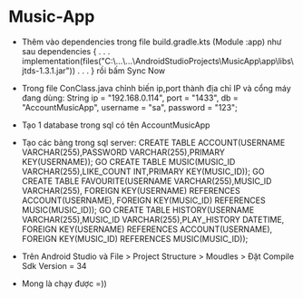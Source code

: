 # Music-App

- Thêm vào dependencies trong file build.gradle.kts (Module :app) như sau
    dependencies {
        . . .
        implementation(files("C:\\...\\...\\AndroidStudioProjects\\MusicApp\\app\\libs\\jtds-1.3.1.jar"))
        . . .
    }
    rồi bấm Sync Now


- Trong file ConClass.java chỉnh biến ip,port thành địa chỉ IP và cổng máy đang dùng:
    String ip = "192.168.0.114", port = "1433", db = "AccountMusicApp", username = "sa", password = "123";


- Tạo 1 database trong sql có tên AccountMusicApp
- Tạo các bảng trong sql server:
    CREATE TABLE ACCOUNT(USERNAME VARCHAR(255),PASSWORD VARCHAR(255),PRIMARY KEY(USERNAME));
    GO
    CREATE TABLE MUSIC(MUSIC_ID VARCHAR(255),LIKE_COUNT INT,PRIMARY KEY(MUSIC_ID));
    GO
    CREATE TABLE FAVOURITE(USERNAME VARCHAR(255),MUSIC_ID VARCHAR(255), FOREIGN KEY(USERNAME) REFERENCES ACCOUNT(USERNAME), FOREIGN KEY(MUSIC_ID) REFERENCES MUSIC(MUSIC_ID));
    GO
    CREATE TABLE HISTORY(USERNAME VARCHAR(255),MUSIC_ID VARCHAR(255),PLAY_HISTORY DATETIME, FOREIGN KEY(USERNAME) REFERENCES ACCOUNT(USERNAME), FOREIGN KEY(MUSIC_ID) REFERENCES MUSIC(MUSIC_ID));
- Trên Android Studio và File > Project Structure > Moudles > Đặt Compile Sdk Version = 34
- Mong là chạy được =))


